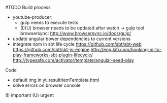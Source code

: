 #TODO
Build process
* youtube-producer:
    * gulp needs to execute tests
    * (I)(U) browser needs to be updated after watch -> gulp tool browsersync: http://www.browsersync.io/docs/gulp/
* update angular bower dependencies to current versions
* integrate npm in sbt life cycle
https://github.com/sbt/sbt-web
https://github.com/sbt/sbt-js-engine
http://eng.kifi.com/hooking-in-to-play-frameworks-sbt-plugin-lifecycle/
http://typesafe.com/activator/template/angular-seed-play
  
Code 
* default img in yt_resultItemTemplate.html
* solve errors on browser console

(I) important 
(U) urgent
